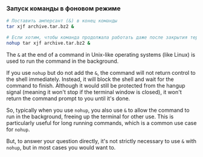 ### Запуск команды в фоновом режиме

``` bash
# Поставить амперсант (&) в конец команды
tar xjf archive.tar.bz2 &

# Если хотим, чтобы команда продолжала работать даже после закрытия терминала, то добавляем в начало команды аргумент nohup
nohup tar xjf archive.tar.bz2 &
```

The `&` at the end of a command in Unix-like operating systems (like Linux) is used to run the command in the background.

If you use `nohup` but do not add the `&`, the command will not return control to the shell immediately. Instead, it will block the shell and wait for the command to finish. Although it would still be protected from the hangup signal (meaning it won't stop if the terminal window is closed), it won't return the command prompt to you until it's done.

So, typically when you use `nohup`, you also use `&` to allow the command to run in the background, freeing up the terminal for other use. This is particularly useful for long running commands, which is a common use case for `nohup`.

But, to answer your question directly, it's not strictly necessary to use `&` with `nohup`, but in most cases you would want to.
